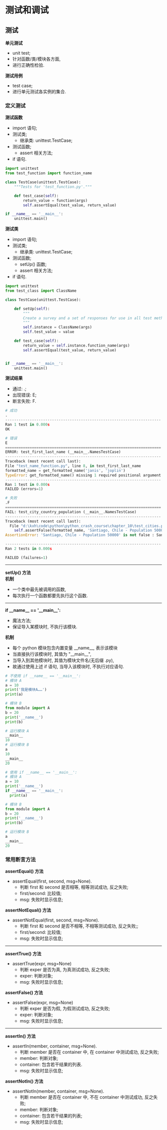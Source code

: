 # 测试和调试

## 测试

**单元测试**

- unit test;
- 针对函数/类/模块各方面,
- 进行正确性检验.

**测试用例**

- test case;
- 进行单元测试各实例的集合.

### 定义测试

**测试函数**

- import 语句;
- 测试类;
  - 继承类: unittest.TestCase;
- 测试函数;
  - assert 相关方法;
- if 语句.

```python
import unittest
from test_function import function_name

class TestCase(unittest.TestCase):
    """Tests for 'test_function.py'."""

    def test_case(self):
        return_value = function(args)
        self.assertEqual(test_value, return_value)

if __name__ == '__main__':
    unittest.main()
```

**测试类**

- import 语句;
- 测试类;
  - 继承类: unittest.TestCase;
- 测试函数;
  - setUp() 函数;
  - assert 相关方法;
- if 语句.

```python
import unittest
from test_class import ClassName

class TestCase(unittest.TestCase):

    def setUp(self):
        """
        Create a survey and a set of responses for use in all test methods.
        """
        self.instance = ClassName(args)
        self.test_value = value

    def test_case(self):
        return_value = self.instance.function_name(args)
        self.assertEqual(test_value, return_value)


if __name__ == '__main__':
    unittest.main()
```

**测试结果**

- 通过: .;
- 出现错误: E;
- 断言失败: F.

```python
# 成功
.
----------------------------------------------------------------------
Ran 1 test in 0.000s
OK

# 错误
E
======================================================================
ERROR: test_first_last_name (__main__.NamesTestCase)
----------------------------------------------------------------------
Traceback (most recent call last):
File "test_name_function.py", line 8, in test_first_last_name
formatted_name = get_formatted_name('janis', 'joplin')
TypeError: get_formatted_name() missing 1 required positional argument: 'last'
----------------------------------------------------------------------
Ran 1 test in 0.000s
FAILED (errors=1)

# 失败
.F
======================================================================
FAIL: test_city_country_population (__main__.NamesTestCase)
----------------------------------------------------------------------
Traceback (most recent call last):
  File "d:\kxh\code\python\python_crash_course\chapter_10\test_cities.py", line 12, in test_city_country_population
    self.assertFalse(formatted_name, 'Santiago, Chile - Population 50000')
AssertionError: 'Santiago, Chile - Population 50000' is not false : Santiago, Chile - Population 50000

----------------------------------------------------------------------
Ran 2 tests in 0.000s

FAILED (failures=1)
```

---

**setUp() 方法**  
**机制**

- 一个类中最先被调用的函数,
- 每次执行一个函数都要先执行这个函数.

---

**if \_\_name\_\_ == '\_\_main\_\_':**

- 魔法方法;
- 保证导入某模块时, 不执行该模块.

**机制**

- 每个 python 模块包含内置变量 \_\_name\_\_, 表示该模块
- 当直接执行该模块时, 其值为 "\_\_main\_\_",
- 当导入到其他模块时, 其值为模块文件名(无后缀 .py),
- 故通过使用上述 if 语句, 当导入该模块时, 不执行对应语句.

```python
# 不使用 if __name__ == '__main__':
# 模块 A
a = 10
print('我是模块A……')
print(a)

# 模块 B
from module import A
b = 20
print('__name__')
print(b)

# 运行模块 A
__main__
10
# 运行模块 B
a
10
__main__
20

# 使用 if __name__ == '__main__':
# 模块 A
a = 10
print('__name__')
if __name__ == '__main__':
  print(a)

# 模块 B
from module import A
b = 20
print('__name__')
print(b)

# 运行模块 B
a
__main__
20
```

### 常用断言方法

**assertEqual() 方法**

- assertEqual(first, second, msg=None).
  - 判断 first 和 second 是否相等, 相等测试成功, 反之失败;
  - first/second: 比较值;
  - msg: 失败时显示信息;

**assertNotEqual() 方法**

- assertNotEqual(first, second, msg=None).
  - 判断 first 和 second 是否不相等, 不相等测试成功, 反之失败;;
  - first/second: 比较值;
  - msg: 失败时显示信息;

---

**assertTrue() 方法**

- assertTrue(expr, msg=None)
  - 判断 exper 是否为真, 为真测试成功, 反之失败;
  - exper: 判断对象;
  - msg: 失败时显示信息;

**assertFalse() 方法**

- assertFalse(expr, msg=None)
  - 判断 exper 是否为假, 为假测试成功, 反之失败;
  - exper: 判断对象;
  - msg: 失败时显示信息;

---

**assertIn() 方法**

- assertIn(member, container, msg=None).
  - 判断 member 是否在 container 中, 在 container 中测试成功, 反之失败;
  - member: 判断对象;
  - container: 包含若干结果的列表.
  - msg: 失败时显示信息;

**assertNotIn() 方法**

- assertNotIn(member, container, msg=None).
  - 判断 member 是否在 container 中, 不在 container 中测试成功, 反之失败;
  - member: 判断对象;
  - container: 包含若干结果的列表;
  - msg: 失败时显示信息;

